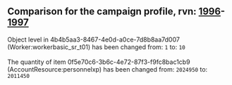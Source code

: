 ## Comparison for the campaign profile, rvn: [1996](https://github.com/PRO100KatYT/FortniteProfileRevisions/tree/main/profiles/campaign/1996%20campaign.json)-[1997](https://github.com/PRO100KatYT/FortniteProfileRevisions/tree/main/profiles/campaign/1997%20campaign.json)

Object level in 4b4b5aa3-8467-4e0d-a0ce-7d8b8aa7d007 (Worker:workerbasic_sr_t01) has been changed from: `1` to: `10`
<br><br>
The quantity of item 0f5e70c6-3b6c-4e72-87f3-f9fc8bac1cb9 (AccountResource:personnelxp) has been changed from: `2024950` to: `2011450`
<br><br>
